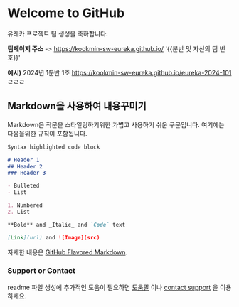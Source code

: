 # Welcome to GitHub

유레카 프로젝트 팀 생성을 축하합니다.

**팀페이지 주소** -> https://kookmin-sw-eureka.github.io/ '{{분반 및 자신의 팀 번호}}'

**예시)** 2024년 1분반 1조  https://kookmin-sw-eureka.github.io/eureka-2024-101
ㄹㄹㄹ
## Markdown을 사용하여 내용꾸미기

Markdown은 작문을 스타일링하기위한 가볍고 사용하기 쉬운 구문입니다. 여기에는 다음을위한 규칙이 포함됩니다.

```markdown
Syntax highlighted code block

# Header 1
## Header 2
### Header 3

- Bulleted
- List

1. Numbered
2. List

**Bold** and _Italic_ and `Code` text

[Link](url) and ![Image](src)
```

자세한 내용은 [GitHub Flavored Markdown](https://guides.github.com/features/mastering-markdown/).

### Support or Contact

readme 파일 생성에 추가적인 도움이 필요하면 [도움말](https://help.github.com/articles/about-readmes/) 이나 [contact support](https://github.com/contact) 을 이용하세요.
